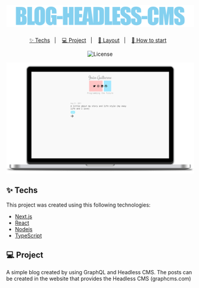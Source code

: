 <h1 align="center">
  <img alt="simple-raffle" title="simple-raffle" src=".github/blog-headless-cms.png" />
</h1>
<p align="center">
  <a href="#-techs">✨ Techs</a>&nbsp;&nbsp;&nbsp;|&nbsp;&nbsp;&nbsp;
  <a href="#-project">💻 Project</a>&nbsp;&nbsp;&nbsp;|&nbsp;&nbsp;&nbsp;
  <a href="#-layout">🔖 Layout</a>&nbsp;&nbsp;&nbsp;|&nbsp;&nbsp;&nbsp;
  <a href="#-how-to-start">🚀 How to start</a>&nbsp;&nbsp;&nbsp;
</p>
<p align="center">
  <img alt="License" src="https://img.shields.io/apm/l/vim-mode?color=84d0ef">
</p>
<p align="center">
  <img width="700" src=".github/blog-headless-cms-mockup.png" />  
</p>

## ✨ Techs

This project was created using this following technologies:

- [Next.js](https://nextjs.org)
- [React](https://reactjs.org)
- [Nodejs](https://nodejs.org/)
- [TypeScript](https://www.typescriptlang.org/)

## 💻 Project

A simple blog created by using GraphQL and Headless CMS. The posts can be created in the website that provides the Headless CMS (graphcms.com)
